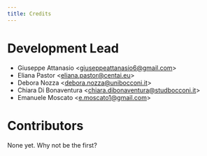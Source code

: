 ```yaml
---
title: Credits
---
```


# Development Lead

-   Giuseppe Attanasio \<<giuseppeattanasio6@gmail.com>\>
-   Eliana Pastor \<<eliana.pastor@centai.eu>\>
-   Debora Nozza \<<debora.nozza@unibocconi.it>\>
-   Chiara Di Bonaventura \<<chiara.dibonaventura@studbocconi.it>\>
-   Emanuele Moscato \<<e.moscato1@gmail.com>\>

# Contributors

None yet. Why not be the first?
